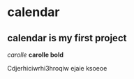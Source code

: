 # calendar

## calendar is my first project

*carolle*
**carolle bold**

Cdjerhiciwrhi3hroqiw ejaie ksoeoe
